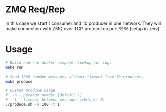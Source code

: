 # ZMQ Req/Rep

In this case we start 1 consumer and 10 producer in one network. They will make connection with ZMQ
over TCP protocol on port `5556` (setup in .env)

# Usage
```bash
# Build and run docker compose. Lookup for logs
make run
```
```bash
# Send 1000 random messages without timeout from 10 producers
make produce
```

```bash
# Custom produce usage
#  -n - pacakge number [default 1]
#  -t - timeout between messages [default 0]
./produce.sh -n 100 -t 1
```
